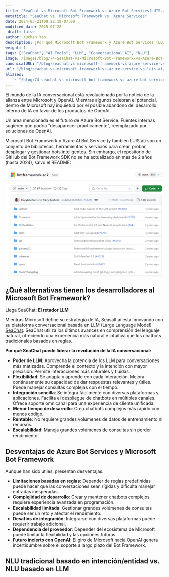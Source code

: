 ```yaml
---
title: "SeaChat vs Microsoft Bot Framework vs Azure Bot Services(LUIS.ai)"
metatitle: "SeaChat vs. Microsoft Framework vs. Azure Services"
date: 2024-03-21T00:22:19-07:00
modified_date: 2025-07-28
 draft: false
author: Xuchen Yao
description: ¿Por qué Microsoft Bot Framework y Azure Bot Services (LUIS.ai) están desactualizados? Descubre SeaChat: abandona los chatbots repetitivos con tecnología LLM avanzada y logra conversaciones humanas y atractivas.
weight: 1
tags: ["SeaChat", "AI Tools", "LLM", "Conversational AI", "NLU"]
image: /images/blog/74-SeaChat-vs-Microsoft-Bot-Framework-vs-Azure-Bot-Service-vs-luis-ai/blog-banner.png
canonicalURL: "/blog/seachat-vs-microsoft-framework-vs-azure-service-vs-luis-ai/"
url: "/blog/seachat-vs-microsoft-framework-vs-azure-service-vs-luis-ai/"
aliases:
    - "/blog/74-seachat-vs-microsoft-bot-framework-vs-azure-bot-service-vs-luis-ai/"
---
```


El mundo de la IA conversacional está revolucionado por la noticia de la alianza entre Microsoft y OpenAI. Mientras algunos celebran el potencial, dentro de Microsoft hay inquietud por el posible abandono del desarrollo interno de IA en favor de los productos de OpenAI.

Un área mencionada es el futuro de Azure Bot Service. Fuentes internas sugieren que podría "desaparecer prácticamente", reemplazado por soluciones de OpenAI.

Microsoft Bot Framework y Azure AI Bot Service (y también LUIS.ai) son un conjunto de bibliotecas, herramientas y servicios para crear, probar, desplegar y gestionar bots inteligentes. Sin embargo, el repositorio de GitHub del Bot Framework SDK no se ha actualizado en más de 2 años (hasta 2024), salvo el README:

<img height="60%" width="100%" src="/images/blog/74-SeaChat-vs-Microsoft-Bot-Framework-vs-Azure-Bot-Service-vs-luis-ai/1-Microsoft-bot-framework.png" alt="">

## ¿Qué alternativas tienen los desarrolladores al Microsoft Bot Framework?

Llega SeaChat: **El retador LLM**

Mientras Microsoft define su estrategia de IA, Seasalt.ai está innovando con su plataforma conversacional basada en LLM (Large Language Model) [SeaChat](https://chat.seasalt.ai/?utm_source=blog). SeaChat utiliza los últimos avances en comprensión del lenguaje natural, ofreciendo una experiencia más natural e intuitiva que los chatbots tradicionales basados en reglas.

**Por qué SeaChat puede liderar la revolución de la IA conversacional:**
- **Poder de LLM**:
Aprovecha la potencia de los LLM para conversaciones más matizadas.
Comprende el contexto y la intención con mayor precisión.
Permite interacciones más naturales y fluidas.
- **Flexibilidad**:
Se adapta y aprende con cada interacción.
Mejora continuamente su capacidad de dar respuestas relevantes y útiles.
Puede manejar consultas complejas con el tiempo.
- **Integración sencilla**:
Se integra fácilmente con diversas plataformas y aplicaciones.
Facilita el despliegue de chatbots en múltiples canales.
Ofrece soporte omnicanal para una experiencia de cliente unificada.
- **Menor tiempo de desarrollo**: Crea chatbots complejos más rápido con menos código.
- **Rentable**: No requiere grandes volúmenes de datos de entrenamiento ni recursos.
- **Escalabilidad**: Maneja grandes volúmenes de consultas sin perder rendimiento.

## Desventajas de Azure Bot Services y Microsoft Bot Framework
Aunque han sido útiles, presentan desventajas:
- **Limitaciones basadas en reglas**: Depender de reglas predefinidas puede hacer que las conversaciones sean rígidas y dificulta manejar entradas inesperadas.
- **Complejidad de desarrollo**: Crear y mantener chatbots complejos requiere experiencia avanzada en programación.
- **Escalabilidad limitada**: Gestionar grandes volúmenes de consultas puede ser un reto y afectar el rendimiento.
- **Desafíos de integración**: Integrarse con diversas plataformas puede requerir trabajo adicional.
- **Dependencia del proveedor**: Depender del ecosistema de Microsoft puede limitar la flexibilidad y las opciones futuras.
- **Futuro incierto con OpenAI**: El giro de Microsoft hacia OpenAI genera incertidumbre sobre el soporte a largo plazo del Bot Framework.

## NLU tradicional basado en intención/entidad vs. NLU basado en LLM

